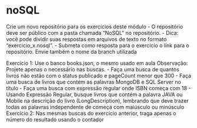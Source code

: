 # noSQL
 Crie um novo repositório para os exercícios deste módulo - O repositório deve ser público com a pasta chamada “NoSQL" no repositório. - Dica: você pode dividir suas respostas em arquivos de texto no formato  “exercicio_x.nosql”. - Submeta como resposta para o exercício o link para o repositório. Envie também o nome da branch utilizada 

 Exercício 1:  Use o banco books.json, o mesmo usado em aula Observação: Projete apenas o necessário nas buscas.   - Faça uma busca de quantos livros não estão com o status publicado e pageCount menor que 300 - Faça uma busca de livros que contém as palavras MongoDB e SQL Server no título - Faça uma busca com expressão regular onde ISBN começa com 18 - Usando Expressão Regular, busque livros que contém a palavra JAVA ou Mobile na descrição do livro (LongDescription), lembrando que deve trazer todas as palavras independente de começa com maiúsculo ou minúsculo Exercício 2: Nas mesmas buscas do exercício anterior, traga apenas o número do resultado usando o contador
